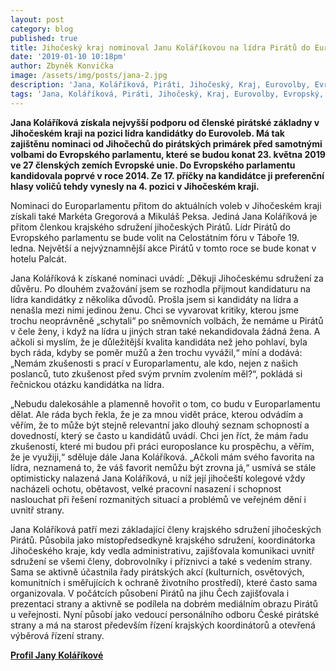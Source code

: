 ```yaml
---
layout: post
category: blog
published: true
title: Jihočeský kraj nominoval Janu Koláříkovou na lídra Pirátů do Eurovoleb
date: '2019-01-10 10:18pm'
author: Zbyněk Konvička
image: /assets/img/posts/jana-2.jpg
description: 'Jana, Koláříková, Piráti, Jihočeský, Kraj, Eurovolby, Evropský, parlament'
tags: 'Jana, Koláříková, Piráti, Jihočeský, Kraj, Eurovolby, Evropský, parlament'
---
```

__Jana Koláříková získala nejvyšší podporu od členské pirátské základny v Jihočeském kraji na pozici lídra kandidátky do Eurovoleb. Má tak zajištěnu nominaci od Jihočechů do pirátských primárek před samotnými volbami do Evropského parlamentu, které se budou konat 23. května 2019 ve 27 členských zemích Evropské unie. Do Evropského parlamentu kandidovala poprvé v roce 2014. Ze 17. příčky na kandidátce ji preferenční hlasy voličů tehdy vynesly na 4. pozici v Jihočeském kraji.__ 

Nominaci do Europarlamentu přitom do aktuálních voleb v Jihočeském kraji získali také Markéta Gregorová a Mikuláš Peksa. Jediná Jana Koláříková je přitom členkou krajského sdružení jihočeských Pirátů. Lídr Pirátů do Evropského parlamentu se bude volit na Celostátním fóru v Táboře 19. ledna. Největší a nejvýznamnější akce Pirátů v tomto roce se bude konat v hotelu Palcát. 

Jana Koláříková k získané nominaci uvádí: „Děkuji Jihočeskému sdružení za důvěru. Po dlouhém zvažování jsem se rozhodla přijmout kandidaturu na lídra kandidátky z několika důvodů. Prošla jsem si kandidáty na lídra a nenašla mezi nimi jedinou ženu. Chci se vyvarovat kritiky, kterou jsme trochu neoprávněně „schytali“ po sněmovních volbách, že nemáme u Pirátů v čele ženy, i když na lídra u jiných stran také nekandidovala žádná žena. A ačkoli si myslím, že je důležitější kvalita kandidáta než jeho pohlaví, byla bych ráda, kdyby se poměr mužů a žen trochu vyvážil,“ míní a dodává: „Nemám zkušenosti s prací v Europarlamentu, ale kdo, nejen z našich poslanců, tuto zkušenost před svým prvním zvolením měl?“, pokládá si řečnickou otázku kandidátka na lídra.

„Nebudu dalekosáhle a plamenně hovořit o tom, co budu v Europarlamentu dělat. Ale ráda bych řekla, že je za mnou vidět práce, kterou odvádím a věřím, že to může být stejně relevantní jako dlouhý seznam schopností a dovedností, který se často u kandidátů uvádí. Chci jen říct, že mám řadu zkušeností, které mi budou při práci europoslance ku prospěchu, a věřím, že je využiji,“ sděluje dále Jana Koláříková. „Ačkoli mám svého favorita na lídra, neznamená to, že váš favorit nemůžu být zrovna já,“ usmívá se stále optimisticky nalazená Jana Koláříková, u níž její jihočeští kolegové vždy nacházeli ochotu, obětavost, velké pracovní nasazení i schopnost naslouchat při řešení rozmanitých situací a problémů ve veřejném dění i uvnitř strany.

Jana Koláříková patří mezi základající členy krajského sdružení jihočeských Pirátů. Působila jako místopředsedkyně krajského sdružení, koordinátorka Jihočeského kraje, kdy vedla administrativu, zajišťovala komunikaci uvnitř sdružení se všemi členy, dobrovolníky i příznivci a také s vedením strany. Sama se aktivně účastnila řady pirátských akcí (kulturních, osvětových, komunitních i směřujících k ochraně životního prostředí), které často sama organizovala. V počátcích působení Pirátů na jihu Čech zajišťovala i prezentaci strany a aktivně se podílela na dobrém mediálním obrazu Pirátů u veřejnosti. Nyní působí jako vedoucí personálního odboru České pirátské strany a má na starost především řízení krajských koordinátorů a otevřená výběrová řízení strany. 

[**Profil Jany Koláříkové**](https://wiki.pirati.cz/lide/jana_kolarikova)
